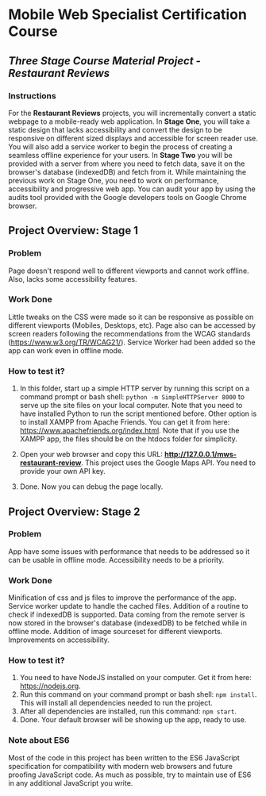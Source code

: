 # Mobile Web Specialist Certification Course

## _Three Stage Course Material Project - Restaurant Reviews_

### Instructions
For the **Restaurant Reviews** projects, you will incrementally convert a static webpage to a mobile-ready web application. 
In **Stage One**, you will take a static design that lacks accessibility and convert the design to be responsive on different 
sized displays and accessible for screen reader use. You will also add a service worker to begin the process of creating a seamless 
offline experience for your users.
In **Stage Two** you will be provided with a server from where you need to fetch data, save it on the browser's database (indexedDB) and fetch from it. While
maintaining the previous work on Stage One, you need to work on performance, accessibility and progressive web app. You can audit your app
by using the audits tool provided with the Google developers tools on Google Chrome browser.

## Project Overview: Stage 1

### Problem

Page doesn't respond well to different viewports and cannot work offline. Also, lacks some accessibility features.

### Work Done

Little tweaks on the CSS were made so it can be responsive as possible on different viewports 
(Mobiles, Desktops, etc). Page also can be accessed by screen readers following the recommendations from the WCAG standards (https://www.w3.org/TR/WCAG21/). 
Service Worker had been added so the app can work even in offline mode.

### How to test it?

1. In this folder, start up a simple HTTP server by running this script on a command prompt or bash shell: ```python -m SimpleHTTPServer 8000``` to serve up the site files on your local computer. 
Note that you need to have installed Python to run the script mentioned before. Other option is to install XAMPP from Apache Friends. You can get it from here: https://www.apachefriends.org/index.html.
Note that if you use the XAMPP app, the files should be on the htdocs folder for simplicity.

2. Open your web browser and copy this URL: **http://127.0.0.1/mws-restaurant-review**. This project uses the Google Maps API. You need to provide your own API key.

3. Done. Now you can debug the page locally.

## Project Overview: Stage 2

### Problem

App have some issues with performance that needs to be addressed so it can be usable in offline mode. Accessibility needs to be a priority. 

### Work Done

Minification of css and js files to improve the performance of the app. Service worker update to handle the cached files. Addition of a routine to check if indexedDB is supported. 
Data coming from the remote server is now stored in the browser's database (indexedDB) to be fetched while in offline mode. Addition of image sourceset for different viewports.
Improvements on accessibility. 

### How to test it?

1. You need to have NodeJS installed on your computer. Get it from here: https://nodejs.org.
2. Run this command on your command prompt or bash shell: ```npm install```. This will install all dependencies needed to run the project.
3. After all dependencies are installed, run this command: ```npm start```.
4. Done. Your default browser will be showing up the app, ready to use.

### Note about ES6

Most of the code in this project has been written to the ES6 JavaScript specification for compatibility with modern web browsers and future proofing JavaScript code. 
As much as possible, try to maintain use of ES6 in any additional JavaScript you write. 



